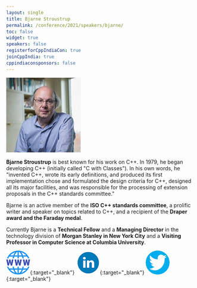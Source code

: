 ```yaml
---
layout: single
title: Bjarne Stroustrup
permalink: /conference/2021/speakers/bjarne/
toc: false
widget: true
speakers: false
registerforCppIndiaCon: true
joinCppIndia: true
cppindiaconsponsors: false
---
```


![Bjarne Stroustrup](/conference/2021/graphics/bjarne.jpg "Bjarne Stroustrup")


**Bjarne Stroustrup** is best known for his work on C++. In 1979, he began developing C++ (initially called "C with Classes"). In his own words, he "invented C++, wrote its early definitions, and produced its first implementation chose and formulated the design criteria for C++, designed all its major facilities, and was responsible for the processing of extension proposals in the C++ standards committee."

Bjarne is an active member of the **ISO C++ standards committee**, a prolific writer and speaker on topics related to C++, and a recipient of the **Draper award and the Faraday medal**.

Currently Bjarne is a **Technical Fellow** and a **Managing Director** in the technology division of **Morgan Stanley in New York City** and a **Visiting Professor in Computer Science at Columbia University**.

[![Bjarne Stroustrup](/assets/images/www.png "Bjarne Stroustrup")](https://stroustrup.com/){:target="_blank"}
[![Bjarne Stroustrup](/assets/images/linkedin.png "Bjarne Stroustrup")](https://www.linkedin.com/in/bjarnestroustrup/){:target="_blank"}
[![Bjarne Stroustrup](/assets/images/twitter.png "Bjarne Stroustrup")](https://twitter.com/stroustrup){:target="_blank"}
